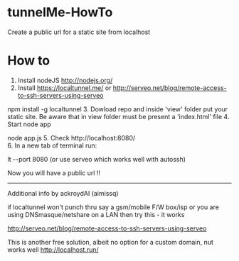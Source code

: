 tunnelMe-HowTo
==============

Create a public url for a static site from localhost


How to
======
 1. Install nodeJS http://nodejs.org/
 2. Install https://localtunnel.me/ or http://serveo.net/blog/remote-access-to-ssh-servers-using-serveo
 
 npm install -g localtunnel
 3. Dowload repo and inside 'view' folder put your static site. Be aware that in view folder
    must be present a 'index.html' file
 4. Start node app
 
 node app.js
 5. Check http://localhost:8080/      
 6. In a new tab of terminal run:
 
 lt --port 8080  (or use serveo which works well with autossh)
      
Now you will have a public url !!

------------------------------------------------------------------------------------------------------------------

Additional info by ackroydAI (aimissq)

if localtunnel won't punch thru say a gsm/mobile F/W box/isp or you are using DNSmasque/netshare on a LAN then try this - it works

http://serveo.net/blog/remote-access-to-ssh-servers-using-serveo

This is another free solution, albeit no option for a custom domain, nut works well http://localhost.run/
